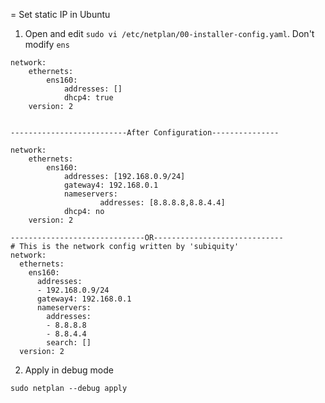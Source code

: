 = Set static IP in Ubuntu

1. Open and edit `sudo vi /etc/netplan/00-installer-config.yaml`. Don't modify `ens`

```
network:
    ethernets:
        ens160:
            addresses: []
            dhcp4: true
    version: 2


--------------------------After Configuration---------------

network:
    ethernets:
        ens160:
            addresses: [192.168.0.9/24]
            gateway4: 192.168.0.1
            nameservers:
                    addresses: [8.8.8.8,8.8.4.4]
            dhcp4: no
    version: 2
    
------------------------------OR-----------------------------
# This is the network config written by 'subiquity'
network:
  ethernets:
    ens160:
      addresses:
      - 192.168.0.9/24
      gateway4: 192.168.0.1
      nameservers:
        addresses:
        - 8.8.8.8
        - 8.8.4.4
        search: []
  version: 2

```

2. Apply in debug mode

```
sudo netplan --debug apply
```
    
  
